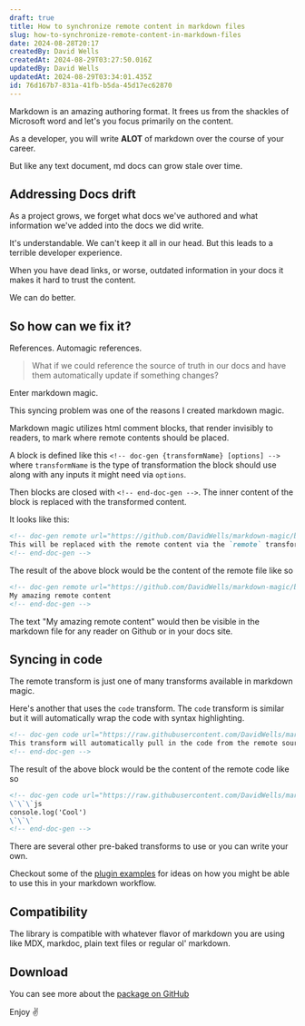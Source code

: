 ```yaml
---
draft: true
title: How to synchronize remote content in markdown files
slug: how-to-synchronize-remote-content-in-markdown-files
date: 2024-08-28T20:17
createdBy: David Wells
createdAt: 2024-08-29T03:27:50.016Z
updatedBy: David Wells
updatedAt: 2024-08-29T03:34:01.435Z
id: 76d167b7-831a-41fb-b5da-45d17ec62870
---
```


Markdown is an amazing authoring format. It frees us from the shackles of Microsoft word and let's you focus primarily on the content.

As a developer, you will write **ALOT** of markdown over the course of your career.

But like any text document, md docs can grow stale over time.

## Addressing Docs drift

As a project grows, we forget what docs we've authored and what information we've added into the docs we did write.

It's understandable. We can't keep it all in our head. But this leads to a terrible developer experience.

When you have dead links, or worse, outdated information in your docs it makes it hard to trust the content.

We can do better.

## So how can we fix it?

References. Automagic references.

> What if we could reference the source of truth in our docs and have them automatically update if something changes?

Enter markdown magic.

This syncing problem was one of the reasons I created markdown magic.

Markdown magic utilizes html comment blocks, that render invisibly to readers, to mark where remote contents should be placed.

A block is defined like this `<!-- doc-gen {transformName} [options] -->` where `transformName` is the type of transformation the block should use along with any inputs it might need via `options`.

Then blocks are closed with `<!-- end-doc-gen -->`. The inner content of the block is replaced with the transformed content.

It looks like this:

```md
<!-- doc-gen remote url="https://github.com/DavidWells/markdown-magic/blob/master/my-remote-source-of-truth.md" -->
This will be replaced with the remote content via the `remote` transform
<!-- end-doc-gen -->
```

The result of the above block would be the content of the remote file like so

```md
<!-- doc-gen remote url="https://github.com/DavidWells/markdown-magic/blob/master/my-remote-source-of-truth.md" -->
My amazing remote content
<!-- end-doc-gen -->
```

The text "My amazing remote content" would then be visible in the markdown file for any reader on Github or in your docs site.

## Syncing in code

The remote transform is just one of many transforms available in markdown magic.

Here's another that uses the `code` transform. The `code` transform is similar but it will automatically wrap the code with syntax highlighting.

```md
<!-- doc-gen code url="https://raw.githubusercontent.com/DavidWells/markdown-magic/master/examples/1_simple.js" -->
This transform will automatically pull in the code from the remote source and place it here in a markdown code fence
<!-- end-doc-gen -->
```

The result of the above block would be the content of the remote code like so

```md
<!-- doc-gen code url="https://raw.githubusercontent.com/DavidWells/markdown-magic/master/examples/1_simple.js" -->
\`\`\`js
console.log('Cool')
\`\`\`
<!-- end-doc-gen -->
```

There are several other pre-baked transforms to use or you can write your own.

Checkout some of the [plugin examples](https://github.com/DavidWells/markdown-magic/tree/master?tab=readme-ov-file#legacy-v1--v2-plugins) for ideas on how you might be able to use this in your markdown workflow.

## Compatibility

The library is compatible with whatever flavor of markdown you are using like MDX, markdoc, plain text files or regular ol' markdown.

## Download

You can see more about the [package on GitHub](https://github.com/DavidWells/markdown-magic/)

Enjoy ✌️
